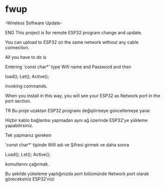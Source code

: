 # fwup
-Wireless Software Update-

ENG
This project is for remote ESP32 program change and update.

You can upload to ESP32 on the same network without any cable connection.

All you have to do is

Entering 'const char*' type Wifi name and Password and then

load();
Let();
Active();

invoking commands.

When you install in this way, you will see your ESP32 as Network port in the port section.


TR
Bu proje uzaktan ESP32 programı değiştirmeye güncellemeye yarar.

Hiçbir kablo bağlantısı yapmadan aynı ağ üzerinde ESP32'ye yükleme yapabilirsiniz.

Tek yapmanız gereken

'const char*' tipinde Wifi adı ve Şifresi girmek ve daha sonra

Load();
Let();
Active();

komutlarını çağırmak.

Bu şekilde yükeleme yaptığınızda port bölümünde Network port olarak göreceksiniz ESP32'nizi
